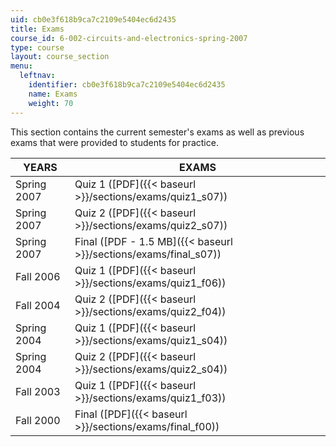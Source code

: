 ```yaml
---
uid: cb0e3f618b9ca7c2109e5404ec6d2435
title: Exams
course_id: 6-002-circuits-and-electronics-spring-2007
type: course
layout: course_section
menu:
  leftnav:
    identifier: cb0e3f618b9ca7c2109e5404ec6d2435
    name: Exams
    weight: 70
---
```


This section contains the current semester's exams as well as previous exams that were provided to students for practice.

| YEARS | EXAMS |
| --- | --- |
| Spring 2007 | Quiz 1 ([PDF]({{< baseurl >}}/sections/exams/quiz1_s07)) |
| Spring 2007 | Quiz 2 ([PDF]({{< baseurl >}}/sections/exams/quiz2_s07)) |
| Spring 2007 | Final ([PDF - 1.5 MB]({{< baseurl >}}/sections/exams/final_s07)) |
| Fall 2006 | Quiz 1 ([PDF]({{< baseurl >}}/sections/exams/quiz1_f06)) |
| Fall 2004 | Quiz 2 ([PDF]({{< baseurl >}}/sections/exams/quiz2_f04)) |
| Spring 2004 | Quiz 1 ([PDF]({{< baseurl >}}/sections/exams/quiz1_s04)) |
| Spring 2004 | Quiz 2 ([PDF]({{< baseurl >}}/sections/exams/quiz2_s04)) |
| Fall 2003 | Quiz 1 ([PDF]({{< baseurl >}}/sections/exams/quiz1_f03)) |
| Fall 2000 | Final ([PDF]({{< baseurl >}}/sections/exams/final_f00))